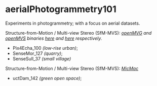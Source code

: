# aerialPhotogrammetry101

Experiments in photogrammetry; with a focus on aerial datasets.

Structure-from-Motion / Multi-view Stereo (SfM-MVS):
*[openMVG](https://github.com/openMVG/openMVG) and [openMVS](https://github.com/cdcseacave/openMVS) binaries [here](https://github.com/openMVG/openMVG/releases) and [here](https://github.com/cdcseacave/openMVS/releases) respectively.*
- Pix4Echa_100 *(low-rise urban)*;
- SenseMor_127 *(quarry)*;
- SenseSull_37 *(small village)*


Structure-from-Motion / Multi-view Stereo (SfM-MVS):
*[MicMac](https://github.com/micmacIGN/micmac)*
- uctDam_142 *(green open space)*;
